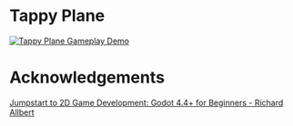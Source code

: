 # Tappy Plane

[![Tappy Plane Gameplay Demo](https://img.youtube.com/vi/TguM8H93e9s/0.jpg)](https://www.youtube.com/watch?v=TguM8H93e9s)

# Acknowledgements
[Jumpstart to 2D Game Development: Godot 4.4+ for Beginners - Richard Allbert](https://www.udemy.com/course/jumpstart-to-2d-game-development-godot-4-for-beginners)
